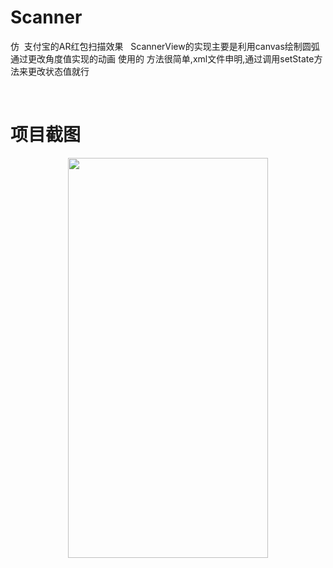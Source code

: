 # Scanner
仿
 支付宝的AR红包扫描效果
 
ScannerView的实现主要是利用canvas绘制圆弧通过更改角度值实现的动画
使用的 方法很简单,xml文件申明,通过调用setState方法来更改状态值就行

 
# 项目截图
<div align=center><img width="320" height="640" src="https://github.com/wlj644920158/Scanner/blob/master/screenshots/Screenshot_2017-05-15-16-05-41.png"/></div>
